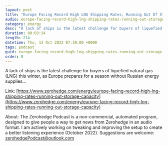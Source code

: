 ```yaml
---
layout: post
title: "Europe Facing Record High LNG Shipping Rates, Running Out Of Storage Capacity"
audio: europe-facing-record-high-lng-shipping-rates-running-out-storage-capacity-0
category: energy
desc: "A lack of ships is the latest challenge for buyers of liquefied natural gas (LNG) this winter, as Europe prepares for a season without Russian energy supplies..."
duration: 00:03:34
length: 214
datetime: Thu, 13 Oct 2022 07:30:00 +0000
tags: podcast
guid: europe-facing-record-high-lng-shipping-rates-running-out-storage-capacity-0
order: 0
---
```

A lack of ships is the latest challenge for buyers of liquefied natural gas (LNG) this winter, as Europe prepares for a season without Russian energy supplies...

Link: [https://www.zerohedge.com/energy/europe-facing-record-high-lng-shipping-rates-running-out-storage-capacity](https://www.zerohedge.com/energy/europe-facing-record-high-lng-shipping-rates-running-out-storage-capacity)

About: The Zerohedge Podcast is a non-commercial, automated program, designed to give people a way to get news from Zerohedge in an audio format.  I am actively working on tweaking and improving the setup to create a better listening experience (October 2022).  Suggestions are welcome: [zerohedgePodcast@outlook.com](mailto:zerohedgePodcast@outlook.com)